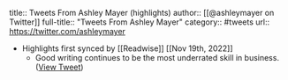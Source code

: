 title:: Tweets From Ashley Mayer (highlights)
author:: [[@ashleymayer on Twitter]]
full-title:: "Tweets From Ashley Mayer"
category:: #tweets
url:: https://twitter.com/ashleymayer

- Highlights first synced by [[Readwise]] [[Nov 19th, 2022]]
	- Good writing continues to be the most underrated skill in business. ([View Tweet](https://twitter.com/ashleymayer/status/1444769748831465472))